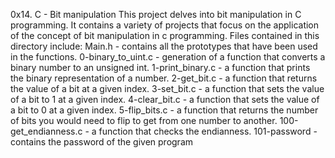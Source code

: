 0x14. C - Bit manipulation
This project delves into bit manipulation in C programming. It contains a variety of projects that focus on the application of the concept of bit manipulation in c programming. Files contained in this directory include:
Main.h - contains all the prototypes that have been used in the functions. 
0-binary_to_uint.c - generation of a function that converts a binary number to an unsigned int.
1-print_binary.c - a function that prints the binary representation of a number.
2-get_bit.c - a function that returns the value of a bit at a given index.
3-set_bit.c - a function that sets the value of a bit to 1 at a given index.
4-clear_bit.c - a function that sets the value of a bit to 0 at a given index.
5-flip_bits.c - a function that returns the number of bits you would need to flip to get from one number to another.
100-get_endianness.c - a function that checks the endianness.
101-password - contains the password of the given program 
